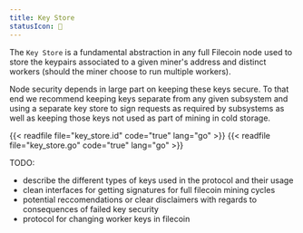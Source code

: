 ```yaml
---
title: Key Store
statusIcon: 🛑
---
```


The `Key Store` is a fundamental abstraction in any full Filecoin node used to store the keypairs associated to a given miner's address and distinct workers (should the miner choose to run multiple workers).

Node security depends in large part on keeping these keys secure. To that end we recommend keeping keys separate from any given subsystem and using a separate key store to sign requests as required by subsystems as well as keeping those keys not used as part of mining in cold storage.

{{< readfile file="key_store.id" code="true" lang="go" >}}
{{< readfile file="key_store.go" code="true" lang="go" >}}

TODO:

- describe the different types of keys used in the protocol and their usage
- clean interfaces for getting signatures for full filecoin mining cycles
- potential reccomendations or clear disclaimers with regards to consequences of failed key security
- protocol for changing worker keys in filecoin